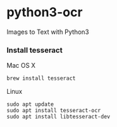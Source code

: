 # python3-ocr

Images to Text with Python3

### Install tesseract

Mac OS X

```
brew install tesseract
```

Linux

```
sudo apt update
sudo apt install tesseract-ocr
sudo apt install libtesseract-dev
```